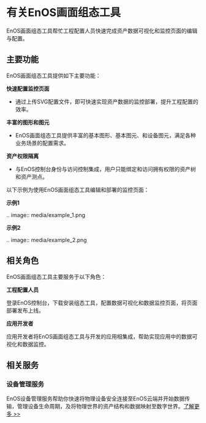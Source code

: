 # 有关EnOS画面组态工具

EnOS画面组态工具帮忙工程配置人员快速完成资产数据可视化和监控页面的编辑与配置。

## 主要功能

EnOS画面组态工具提供如下主要功能：

**快速配置监控页面**

- 通过上传SVG配置文件，即可快速实现资产数据的监控部署，提升工程配置的效率。


**丰富的图形和图元**

- EnOS画面组态工具提供丰富的基本图形、基本图元、和设备图元，满足各种业务场景的配置需求。


**资产权限隔离**

- 与EnOS控制台身份与访问控制集成，用户只能绑定和访问拥有权限的资产树和资产测点。


以下示例为使用EnOS画面组态工具编辑和部署的监控页面：

**示例1**

.. image:: media/example_1.png

**示例2**

.. image:: media/example_2.png

## 相关角色

EnOS画面组态工具主要服务于以下角色：

**工程配置人员**

登录EnOS控制台，下载安装组态工具，配置数据可视化和数据监控页面，将页面部署发布上线。

**应用开发者**

应用开发者将EnOS画面组态工具与开发的应用相集成，帮助实现应用中的数据可视化和数据监控。

## 相关服务

### 设备管理服务

EnOS设备管理服务帮助你快速将物理设备安全连接至EnOS云端并开始数据传输，管理设备生命周期，及将物理世界的资产结构和数据映射至数字世界。[了解更多 >>](/docs/device-connection/zh_CN/2.0.9/device_management_overview.html)
